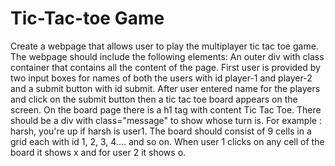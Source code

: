 # Tic-Tac-toe Game
Create a webpage that allows user to play the multiplayer tic tac toe game. The webpage should include the following elements:
An outer div with class container that contains all the content of the page.
First user is provided by two input boxes for names of both the users with id player-1 and player-2 and a submit button with id submit.
After user entered name for the players and click on the submit button then a tic tac toe board appears on the screen.
On the board page there is a h1 tag with content Tic Tac Toe. There should be a div with class="message" to show whose turn is. For example : harsh, you're up if harsh is user1.
The board should consist of 9 cells in a grid each with id 1, 2, 3, 4.... and so on.
When user 1 clicks on any cell of the board it shows x and for user 2 it shows o.
